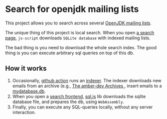 # Search for openjdk mailing lists

This project allows you to search across several [OpenJDK mailing lists](https://mail.openjdk.org/mailman/listinfo). 

The unique thing of this project is local search. When you open [a search page](https://hixon10.github.io/openjdk-mailing-lists-search/), `js-script` downloads `SQLite database` with indexed mailing lists.

The bad thing is you need to download the whole search index. The good thing is you can execute arbitrary sql queries on top of this db. 

## How it works
1. Occasionally, [github action](https://github.com/Hixon10/openjdk-mailing-lists-search/blob/main/.github/workflows/ci.yaml) runs an [indexer](https://github.com/Hixon10/openjdk-mailing-lists-search/tree/main/indexer). The indexer downloads new emails from an archive (e.g., [The amber-dev Archives ](https://mail.openjdk.org/pipermail/amber-dev/), insert emails to a [mydatabase.db](https://github.com/Hixon10/openjdk-mailing-lists-search/tree/main/docs).
2. When you open a [search frontend](https://hixon10.github.io/openjdk-mailing-lists-search/), [sql.js](https://github.com/sql-js/sql.js/) lib downloads the sqlite database file, and prepares the db, using `WebAssembly`.
3. Finally, you can execute any SQL-queries locally, without any server interaction.
